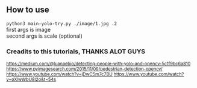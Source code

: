 ## How to use
<code>python3 main-yolo-try.py ./image/1.jpg .2</code>
<br>
first args is image<br>
second args is scale (optional)

### Creadits to this tutorials, THANKS ALOT GUYS
<small>https://medium.com/@luanaebio/detecting-people-with-yolo-and-opencv-5c1f9bc6a810 
https://www.pyimagesearch.com/2015/11/09/pedestrian-detection-opencv/
https://www.youtube.com/watch?v=jDwC5m7c7BU
https://www.youtube.com/watch?v=oXlwWbU8l2o&t=54s </small>

